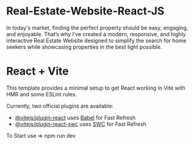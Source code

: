 # Real-Estate-Website-React-JS
In today's market, finding the perfect property should be easy, engaging, and enjoyable. That’s why I’ve created a modern, responsive, and highly interactive Real Estate Website designed to simplify the search for home seekers while showcasing properties in the best light possible.

# React + Vite

This template provides a minimal setup to get React working in Vite with HMR and some ESLint rules.

Currently, two official plugins are available:

- [@vitejs/plugin-react](https://github.com/vitejs/vite-plugin-react/blob/main/packages/plugin-react/README.md) uses [Babel](https://babeljs.io/) for Fast Refresh
- [@vitejs/plugin-react-swc](https://github.com/vitejs/vite-plugin-react-swc) uses [SWC](https://swc.rs/) for Fast Refresh



To Start use => npm run dev
